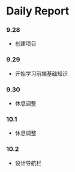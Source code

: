 # Daily Report

### 9.28

- 创建项目

### 9.29
- 开始学习前端基础知识

### 9.30
- 休息调整

### 10.1
- 休息调整

### 10.2 
- 设计导航栏
